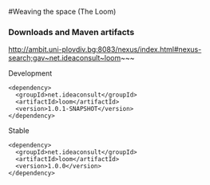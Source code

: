 #Weaving the space (The Loom)

### Downloads and Maven artifacts

 http://ambit.uni-plovdiv.bg:8083/nexus/index.html#nexus-search;gav~net.ideaconsult~loom~~~
 
Development 
````
<dependency>
  <groupId>net.ideaconsult</groupId>
  <artifactId>loom</artifactId>
  <version>1.0.1-SNAPSHOT</version>
</dependency>
````

Stable 
````
<dependency>
  <groupId>net.ideaconsult</groupId>
  <artifactId>loom</artifactId>
  <version>1.0.0</version>
</dependency>
````

